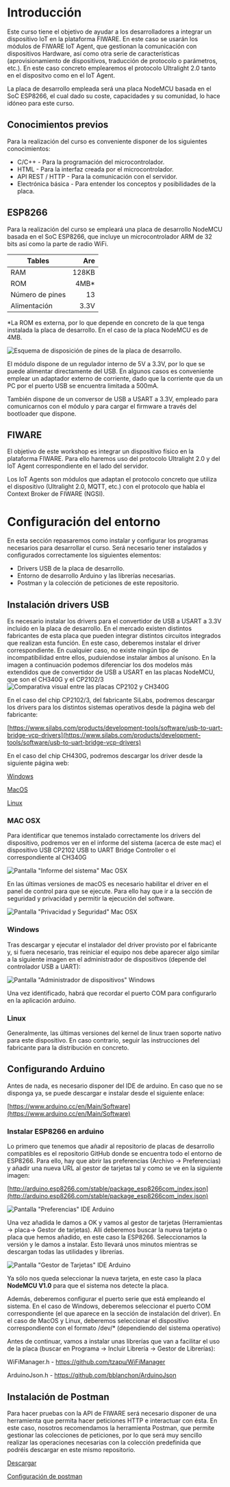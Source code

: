 # Introducción

Este curso tiene el objetivo de ayudar a los desarrolladores a integrar un dispositivo IoT en la plataforma FIWARE. En este caso se usarán los módulos de FIWARE IoT Agent, que gestionan la comunicación con dispositivos Hardware, así como otra serie de características (aprovisionamiento de dispositivos, traducción de protocolo o parámetros, etc.). En este caso concreto emplearemos el protocolo Ultralight 2.0 tanto en el dispositvo como en el IoT Agent.

La placa de desarrollo empleada será una placa NodeMCU basada en el SoC ESP8266, el cual dado su coste, capacidades y su comunidad, lo hace idóneo para este curso. 



## Conocimientos previos

Para la realización del curso es conveniente disponer de los siguientes conocimientos:
* C/C++ - Para la programación del microcontrolador.
* HTML - Para la interfaz creada por el microcontrolador.
* API REST / HTTP - Para la comunicación con el servidor.
* Electrónica básica - Para entender los conceptos y posibilidades de la placa.


## ESP8266

Para la realización del curso se empleará una placa de desarrollo NodeMCU basada en el SoC ESP8266, que incluye un microcontrolador ARM de 32 bits así como la parte de radio WiFi.



| Tables           | Are           |
| -----------------|--------------:|
| RAM              | 128KB         |
| ROM              | 4MB*          |
| Número de pines  | 13            |
| Alimentación     | 3.3V          |

*La ROM es externa, por lo que depende en concreto de la que tenga instalada la placa de desarrollo. En el caso de la placa NodeMCU es de 4MB.

![Esquema de disposición de pines de la placa de desarrollo.](doc/files/image_0.png)

El módulo dispone de un regulador interno de 5V a 3.3V, por lo que se puede alimentar directamente del USB. En algunos casos es conveniente emplear un adaptador externo de corriente, dado que la corriente que da un PC por el puerto USB se encuentra limitada a 500mA.

También dispone de un conversor de USB a USART a 3.3V, empleado para comunicarnos con el módulo y para cargar el firmware a través del bootloader que dispone.

## FIWARE

El objetivo de este workshop es integrar un dispositivo físico en la plataforma FIWARE. Para ello haremos uso del protocolo Ultralight 2.0 y del IoT Agent correspondiente en el lado del servidor.

Los IoT Agents son módulos que adaptan el protocolo concreto que utiliza el dispositivo (Ultralight 2.0, MQTT, etc.) con el protocolo que habla el Context Broker de FIWARE (NGSI).

# Configuración del entorno

En esta sección repasaremos como instalar y configurar los programas necesarios para desarrollar el curso. Será necesario tener instalados y configurados correctamente los siguientes elementos:
* Drivers USB de la placa de desarrollo.
* Entorno de desarrollo Arduino y las librerías necesarias.
* Postman y la colección de peticiones de este repositorio.


## Instalación drivers USB

Es necesario instalar los drivers para el convertidor de USB a USART a 3.3V incluido en la placa de desarrollo. En el mercado existen distintos fabricantes de esta placa que pueden integrar distintos circuitos integrados que realizan esta función. En este caso, deberemos instalar el driver correspondiente. En cualquier caso, no existe ningún tipo de incompatibilidad entre ellos, puduiendose instalar ámbos al unísono. En la imagen a continuación podemos diferenciar los dos modelos más extendidos que de convertidor de USB a USART en las placas NodeMCU, que son el CH340G y el CP2102/3
![Comparativa visual entre las placas CP2102 y CH340G](doc/files/image_6.png)

En el caso del chip CP2102/3, del fabricante SiLabs, podremos descargar los drivers para los distintos sistemas operativos desde la página web del fabricante:

[https://www.silabs.com/products/development-tools/software/usb-to-uart-bridge-vcp-drivers](https://www.silabs.com/products/development-tools/software/usb-to-uart-bridge-vcp-drivers)

En el caso del chip CH430G, podremos descargar los driver desde la siguiente página web:

[Windows](http://www.wch.cn/downloads/CH341SER_ZIP.html)

[MacOS](http://www.wch.cn/downloads/CH341SER_MAC_ZIP.html)

[Linux](http://www.wch.cn/download/CH341SER_LINUX_ZIP.html)


### MAC OSX

Para identificar que tenemos instalado correctamente los drivers del dispositivo, podremos ver en el informe del sistema (acerca de este mac) el dispositivo USB CP2102 USB to UART Bridge Controller o el correspondiente al CH340G

![Pantalla "Informe del sistema" Mac OSX](doc/files/image_1.png)

En las últimas versiones de macOS es necesario habilitar el driver en el panel de control para que se ejecute. Para ello hay que ir a la sección de seguridad y privacidad y permitir la ejecución del software.

![Pantalla "Privacidad y Seguridad" Mac OSX](doc/files/image_2.png)

### Windows

Tras descargar y ejecutar el instalador del driver provisto por el fabricante y, si fuera necesario, tras reiniciar el equipo nos debe aparecer algo similar a la siguiente imagen en el administrador de dispositivos (depende del controlador USB a UART):

![Pantalla "Administrador de dispositivos" Windows](doc/files/image_3.png)

Una vez identificado, habrá que recordar el puerto COM para configurarlo en la aplicación arduino.

### Linux

Generalmente, las últimas versiones del kernel de linux traen soporte nativo para este dispositivo. En caso contrario, seguir las instrucciones del fabricante para la distribución en concreto.

## Configurando Arduino

Antes de nada, es necesario disponer del IDE de arduino. En caso que no se disponga ya, se puede descargar e instalar desde el siguiente enlace:

[https://www.arduino.cc/en/Main/Software](https://www.arduino.cc/en/Main/Software)

### Instalar ESP8266 en arduino

Lo primero que tenemos que añadir al repositorio de placas de desarrollo compatibles es el repositorio GitHub donde se encuentra todo el entorno de ESP8266. Para ello, hay que abrir las preferencias (Archivo -> Preferencias) y añadir una nueva URL al gestor de tarjetas tal y como se ve en la siguiente imagen:

[http://arduino.esp8266.com/stable/package_esp8266com_index.json](http://arduino.esp8266.com/stable/package_esp8266com_index.json)

![Pantalla "Preferencias" IDE Arduino](doc/files/image_4.png)

Una vez añadida le damos a OK y vamos al gestor de tarjetas (Herramientas -> placa-> Gestor de tarjetas). Allí deberemos buscar la nueva tarjeta o placa que hemos añadido, en este caso la ESP8266. Seleccionamos la versión y le damos a instalar. Esto llevará unos minutos mientras se descargan todas las utilidades y librerías.

![Pantalla "Gestor de Tarjetas" IDE Arduino](doc/files/image_5.png)

Ya sólo nos queda seleccionar la nueva tarjeta, en este caso la placa **NodeMCU V1.0** para que el sistema nos detecte la placa.

Además, deberemos configurar el puerto serie que está empleando el sistema. En el caso de Windows, deberemos seleccionar el puerto COM correspondiente (el que aparece en la sección de instalación del driver). En el caso de MacOS y Linux, deberemos seleccionar el dispositivo correspondiente con el formato /dev/* (dependiendo del sistema operativo)

Antes de continuar, vamos a instalar unas librerías que van a facilitar el uso de la placa (buscar en Programa -> Incluir Librería -> Gestor de Librerías):

WiFiManager.h          - https://github.com/tzapu/WiFiManager

ArduinoJson.h          - https://github.com/bblanchon/ArduinoJson

## Instalación de Postman

Para hacer pruebas con la API de FIWARE será necesario disponer de una herramienta que permita hacer peticiones HTTP e interactuar con ésta. En este caso, nosotros recomendamos la herramienta Postman, que permite gestionar las colecciones de peticiones, por lo que será muy sencillo realizar las operaciones necesarias con la colección predefinida que podréis descargar en este mismo repositorio.

[Descargar](https://www.getpostman.com)

[Configuración de postman](https://github.com/FIWAREZone/IoT_Course/tree/master/postman)

